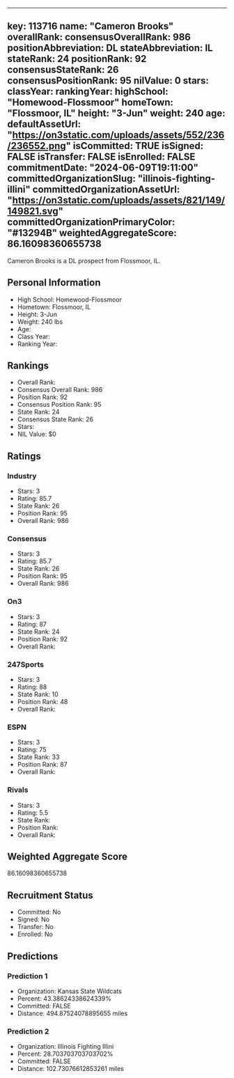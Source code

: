 ---
  key: 113716
  name: "Cameron Brooks"
  overallRank: 
  consensusOverallRank: 986
  positionAbbreviation: DL
  stateAbbreviation: IL
  stateRank: 24
  positionRank: 92
  consensusStateRank: 26
  consensusPositionRank: 95
  nilValue: 0
  stars: 
  classYear: 
  rankingYear: 
  highSchool: "Homewood-Flossmoor"
  homeTown: "Flossmoor, IL"
  height: "3-Jun"
  weight: 240
  age: 
  defaultAssetUrl: "https://on3static.com/uploads/assets/552/236/236552.png"
  isCommitted: TRUE
  isSigned: FALSE
  isTransfer: FALSE
  isEnrolled: FALSE
  commitmentDate: "2024-06-09T19:11:00"
  committedOrganizationSlug: "illinois-fighting-illini"
  committedOrganizationAssetUrl: "https://on3static.com/uploads/assets/821/149/149821.svg"
  committedOrganizationPrimaryColor: "#13294B"
  weightedAggregateScore: 86.16098360655738
  ---
  
  Cameron Brooks is a DL prospect from Flossmoor, IL.
  
  ## Personal Information
  - High School: Homewood-Flossmoor
  - Hometown: Flossmoor, IL
  - Height: 3-Jun
  - Weight: 240 lbs
  - Age: 
  - Class Year: 
  - Ranking Year: 
  
  ## Rankings
  - Overall Rank: 
  - Consensus Overall Rank: 986
  - Position Rank: 92
  - Consensus Position Rank: 95
  - State Rank: 24
  - Consensus State Rank: 26
  - Stars: 
  - NIL Value: $0
  
  ## Ratings
  
  ### Industry
  - Stars: 3
  - Rating: 85.7
  - State Rank: 26
  - Position Rank: 95
  - Overall Rank: 986
  
  ### Consensus
  - Stars: 3
  - Rating: 85.7
  - State Rank: 26
  - Position Rank: 95
  - Overall Rank: 986
  
  ### On3
  - Stars: 3
  - Rating: 87
  - State Rank: 24
  - Position Rank: 92
  - Overall Rank: 
  
  ### 247Sports
  - Stars: 3
  - Rating: 88
  - State Rank: 10
  - Position Rank: 48
  - Overall Rank: 
  
  ### ESPN
  - Stars: 3
  - Rating: 75
  - State Rank: 33
  - Position Rank: 87
  - Overall Rank: 
  
  ### Rivals
  - Stars: 3
  - Rating: 5.5
  - State Rank: 
  - Position Rank: 
  - Overall Rank: 
  
  ## Weighted Aggregate Score
  86.16098360655738
  
  ## Recruitment Status
  - Committed: No
  - Signed: No
  - Transfer: No
  - Enrolled: No
  
  
  
  ## Predictions
  
  ### Prediction 1
  - Organization: Kansas State Wildcats
  - Percent: 43.38624338624339%
  - Committed: FALSE
  - Distance: 494.87524078895655 miles
  
  ### Prediction 2
  - Organization: Illinois Fighting Illini
  - Percent: 28.703703703703702%
  - Committed: FALSE
  - Distance: 102.73076612853261 miles
  